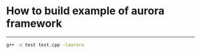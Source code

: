 # How to build example of aurora framework
---------------------------

```bash
g++ -o test test.cpp -laurora
```